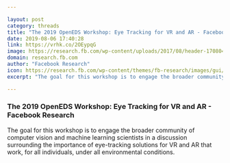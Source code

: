 ```yaml
---

layout: post
category: threads
title: "The 2019 OpenEDS Workshop: Eye Tracking for VR and AR - Facebook Research"
date: 2019-08-06 17:40:28
link: https://vrhk.co/2OEypqG
image: https://research.fb.com/wp-content/uploads/2017/08/header-170804-virtual-reality.jpg
domain: research.fb.com
author: "Facebook Research"
icon: https://research.fb.com/wp-content/themes/fb-research/images/gui/facebook.ico
excerpt: "The goal for this workshop is to engage the broader community of computer vision and machine learning scientists in a discussion surrounding the importance of eye-tracking solutions for VR and AR that work, for all individuals, under all environmental conditions."

---
```


### The 2019 OpenEDS Workshop: Eye Tracking for VR and AR - Facebook Research

The goal for this workshop is to engage the broader community of computer vision and machine learning scientists in a discussion surrounding the importance of eye-tracking solutions for VR and AR that work, for all individuals, under all environmental conditions.